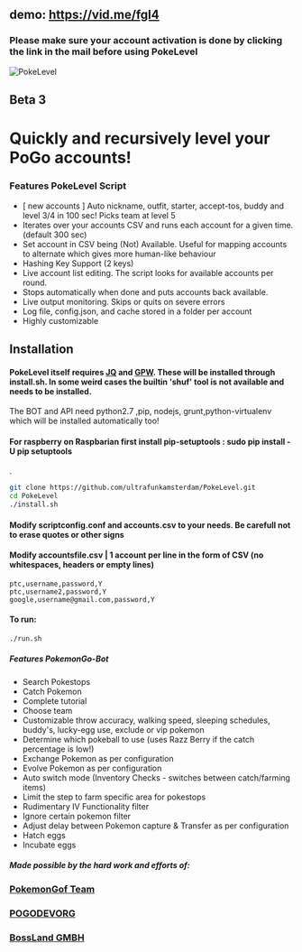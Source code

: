 ## demo: https://vid.me/fgl4 ##
### Please make sure your account activation is done by clicking the link in the mail before using PokeLevel ###
![PokeLevel](http://i.imgur.com/XHKPxy3.pngg)


## **Beta 3**
# **Quickly and recursively level your PoGo accounts!**

### Features PokeLevel Script
 * [  new accounts ] Auto nickname, outfit, starter, accept-tos, buddy and level 3/4 in 100 sec! Picks team at level 5
 * Iterates over your accounts CSV and runs each account for a given time. (default 300 sec)
 * Set account in CSV being (Not) Available. Useful for mapping accounts to alternate which gives more human-like behaviour
 * Hashing Key Support (2 keys)
 * Live account list editing. The script looks for available accounts per round.
 * Stops automatically when done and puts accounts back available.
 * Live output monitoring. Skips or quits on severe errors
 * Log file, config.json, and cache stored in a  folder per account
 * Highly customizable

## Installation
 
#### PokeLevel itself requires [JQ](https://stedolan.github.io/jq/) and [GPW](https://packages.debian.org/gpw). These will be installed through install.sh. In some weird cases the builtin 'shuf' tool is not available and needs to be installed.
The BOT and API need python2.7 ,pip, nodejs, grunt,python-virtualenv which will be installed automatically too!

#### For raspberry on Raspbarian first install pip-setuptools : sudo pip install -U pip setuptools
.
``` bash
git clone https://github.com/ultrafunkamsterdam/PokeLevel.git
cd PokeLevel
./install.sh
```

#### Modify scriptconfig.conf and accounts.csv to your needs. Be carefull not to erase quotes or other signs
#### Modify accountsfile.csv | 1 account per line in the form of CSV (no whitespaces, headers or empty lines)
```
ptc,username,password,Y
ptc,username2,password,Y
google,username@gmail.com,password,Y
```
#### To run:
```bash
./run.sh
```

##### Features PokemonGo-Bot
* Search Pokestops
* Catch Pokemon
* Complete tutorial
* Choose team
* Customizable throw accuracy, walking speed, sleeping schedules, buddy's, lucky-egg use, exclude or vip pokemon
* Determine which pokeball to use (uses Razz Berry if the catch percentage is low!)
* Exchange Pokemon as per configuration
* Evolve Pokemon as per configuration
* Auto switch mode (Inventory Checks - switches between catch/farming items)
* Limit the step to farm specific area for pokestops
* Rudimentary IV Functionality filter
* Ignore certain pokemon filter
* Adjust delay between Pokemon capture & Transfer as per configuration
* Hatch eggs
* Incubate eggs

##### Made possible by the hard work and efforts of: 
### [PokemonGof Team ](https://github.com/PokemonGoF)
### [POGODEVORG](https://github.com/pogodevorg)
### [BossLand GMBH](https://www.bossland-gmbh.com)

